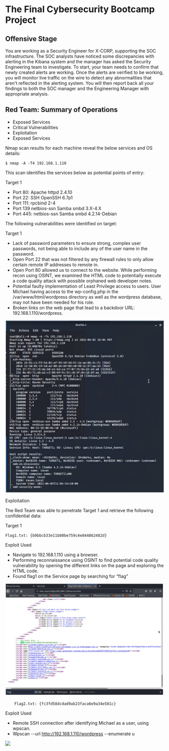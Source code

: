 # The Final Cybersecurity Bootcamp Project

## Offensive Stage

You are working as a Security Engineer for X-CORP, supporting the SOC infrastructure. The SOC analysts have noticed some discrepancies with alerting in the Kibana system and the manager has asked the Security Engineering team to investigate.
To start, your team needs to confirm that newly created alerts are working. Once the alerts are verified to be working, you will monitor live traffic on the wire to detect any abnormalities that aren't reflected in the alerting system.
You will then report back all your findings to both the SOC manager and the Engineering Manager with appropriate analysis.


## Red Team: Summary of Operations

- Exposed Services
- Critical Vulnerabilities
- Exploitation
- Exposed Services

Nmap scan results for each machine reveal the below services and OS details:

    $ nmap -A -T4 192.168.1.110
  
 This scan identifies the services below as potential points of entry:

Target 1

- Port 80: Apache httpd 2.4.10
- Port 22: SSH OpenSSH 6.7p1
- Port 111: rpcbind 2-4
- Port 139 netbios-ssn Samba smbd 3.X-4.X
- Port 445: netbios-ssn Samba smbd 4.2.14-Debian

The following vulnerabilities were identified on target:

Target 1

- Lack of password parameters to ensure strong, complex user passwords, not being able to include any of the user name in the password.
- Open Port 22 that was not filtered by any firewall rules to only allow certain remote IP addresses to remote in.
- Open Port 80 allowed us to connect to the website. While performing recon using OSINT, we examined the HTML code to potentially execute a code quality attack with possible orphaned web developer notes.
- Potential faulty implementation of Least Privilege access to users. User Michael having access to the wp-config.php in the /var/www/html/wordpress directory as well as the wordpress database, may not have been needed for his role.
- Broken links on the web page that lead to a backdoor URL: 192.168.1.110/wordpress.

![](https://github.com/Kells91483/Cybersecurity/blob/main/Final%20Project/Offensive%20Images/NmapScan.jpg)

Exploitation

The Red Team was able to penetrate Target 1 and retrieve the following confidential data:

Target 1
    
    Flag1.txt: {b9bbcb33e11b80be759c4e844862482d}

Exploit Used
- Navigate to 192.168.1.110 using a browser.
- Performing reconnaissance using OSINT to find potential code quality vulnerability by opening the different links on the page and exploring the HTML code.
- Found flag1 on the Service page by searching for “flag”

![](https://github.com/Kells91483/Cybersecurity/blob/main/Final%20Project/Offensive%20Images/Flag1.jpg)

        Flag2.txt: {fc3fd58dcdad9ab23faca6e9a34e581c}

Exploit Used
- Remote SSH connection after identifying Michael as a user, using wpscan.
- Wpscan --url http://192.168.1.110/wordpress --enumerate u

![](https://github.com/Kells91483/Cybersecurity/blob/main/Final%20Project/Offensive%20Images/https://github.com/Kells91483/Cybersecurity/blob/main/Final%20Project/Offensive%20Images/wpscanfl2.jpg)





